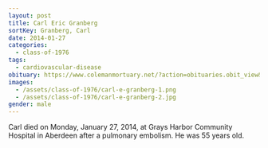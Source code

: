 ```yaml
---
layout: post
title: Carl Eric Granberg
sortKey: Granberg, Carl
date: 2014-01-27
categories:
  - class-of-1976
tags:
  - cardiovascular-disease
obituary: https://www.colemanmortuary.net/?action=obituaries.obit_view&o_id=2403378&fh_id=10358
images:
  - /assets/class-of-1976/carl-e-granberg-1.png
  - /assets/class-of-1976/carl-e-granberg-2.jpg
gender: male
---
```

Carl died on Monday, January 27, 2014, at Grays Harbor Community Hospital in Aberdeen after a pulmonary embolism. He was 55 years old.
